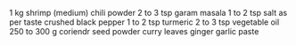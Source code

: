 1 kg shrimp (medium)
chili powder 2 to 3 tsp
garam masala 1 to 2 tsp
salt as per taste 
 crushed black pepper 1 to 2 tsp
 turmeric 2 to 3 tsp
 vegetable oil 250 to 300 g
 coriendr seed powder
 curry leaves
 ginger garlic paste